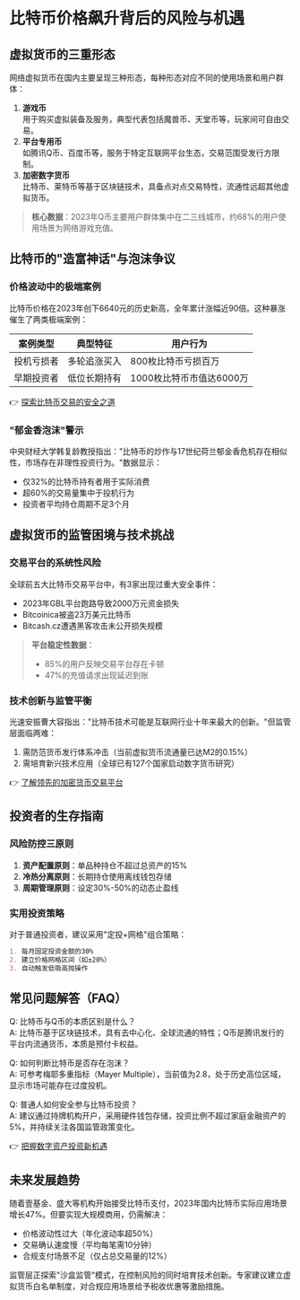 # 比特币价格飙升背后的风险与机遇

## 虚拟货币的三重形态
网络虚拟货币在国内主要呈现三种形态，每种形态对应不同的使用场景和用户群体：

1. **游戏币**  
   用于购买虚拟装备及服务，典型代表包括魔兽币、天堂币等，玩家间可自由交易。
2. **平台专用币**  
   如腾讯Q币、百度币等，服务于特定互联网平台生态，交易范围受发行方限制。
3. **加密数字货币**  
   比特币、莱特币等基于区块链技术，具备点对点交易特性，流通性远超其他虚拟货币。

> **核心数据**：2023年Q币主要用户群体集中在二三线城市，约68%的用户使用场景为网络游戏充值。

## 比特币的"造富神话"与泡沫争议

### 价格波动中的极端案例
比特币价格在2023年创下6640元的历史新高，全年累计涨幅近90倍。这种暴涨催生了两类极端案例：

| 案例类型 | 典型特征 | 用户行为 |
|---------|---------|---------|
| 投机亏损者 | 多轮追涨买入 | 800枚比特币亏损百万 |
| 早期投资者 | 低位长期持有 | 1000枚比特币市值达6000万 |

👉 [探索比特币交易的安全之道](https://bit.ly/okx_welcome)

### "郁金香泡沫"警示
中央财经大学韩复龄教授指出："比特币的炒作与17世纪荷兰郁金香危机存在相似性，市场存在非理性投资行为。"数据显示：
- 仅32%的比特币持有者用于实际消费
- 超60%的交易量集中于投机行为
- 投资者平均持仓周期不足3个月

## 虚拟货币的监管困境与技术挑战

### 交易平台的系统性风险
全球前五大比特币交易平台中，有3家出现过重大安全事件：
- 2023年GBL平台跑路导致2000万元资金损失
- Bitcoinica被盗23万美元比特币
- Bitcash.cz遭遇黑客攻击未公开损失规模

> **平台稳定性数据**：  
> - 85%的用户反映交易平台存在卡顿  
> - 47%的充值请求出现延迟到账

### 技术创新与监管平衡
光速安振曹大容指出："比特币技术可能是互联网行业十年来最大的创新。"但监管层面临两难：
1. 需防范货币发行体系冲击（当前虚拟货币流通量已达M2的0.15%）
2. 需培育新兴技术应用（全球已有127个国家启动数字货币研究）

👉 [了解领先的加密货币交易平台](https://bit.ly/okx_welcome)

## 投资者的生存指南

### 风险防控三原则
1. **资产配置原则**：单品种持仓不超过总资产的15%
2. **冷热分离原则**：长期持仓使用离线钱包存储
3. **周期管理原则**：设定30%-50%的动态止盈线

### 实用投资策略
对于普通投资者，建议采用"定投+网格"组合策略：
```markdown
1. 每月固定投资金额的30%
2. 建立价格网格区间（如±20%）
3. 自动触发低吸高抛操作
```

## 常见问题解答（FAQ）

Q: 比特币与Q币的本质区别是什么？  
A: 比特币基于区块链技术，具有去中心化、全球流通的特性；Q币是腾讯发行的平台内流通货币，本质是预付卡权益。

Q: 如何判断比特币是否存在泡沫？  
A: 可参考梅耶多重指标（Mayer Multiple），当前值为2.8，处于历史高位区域，显示市场可能存在过度投机。

Q: 普通人如何安全参与比特币投资？  
A: 建议通过持牌机构开户，采用硬件钱包存储，投资比例不超过家庭金融资产的5%，并持续关注各国监管政策变化。

👉 [把握数字资产投资新机遇](https://bit.ly/okx_welcome)

## 未来发展趋势
随着壹基金、盛大等机构开始接受比特币支付，2023年国内比特币实际应用场景增长47%。但要实现大规模商用，仍需解决：
- 价格波动性过大（年化波动率超50%）
- 交易确认速度慢（平均每笔需10分钟）
- 合规支付场景不足（仅占总交易量的12%）

监管层正探索"沙盒监管"模式，在控制风险的同时培育技术创新。专家建议建立虚拟货币白名单制度，对合规应用场景给予税收优惠等激励措施。
